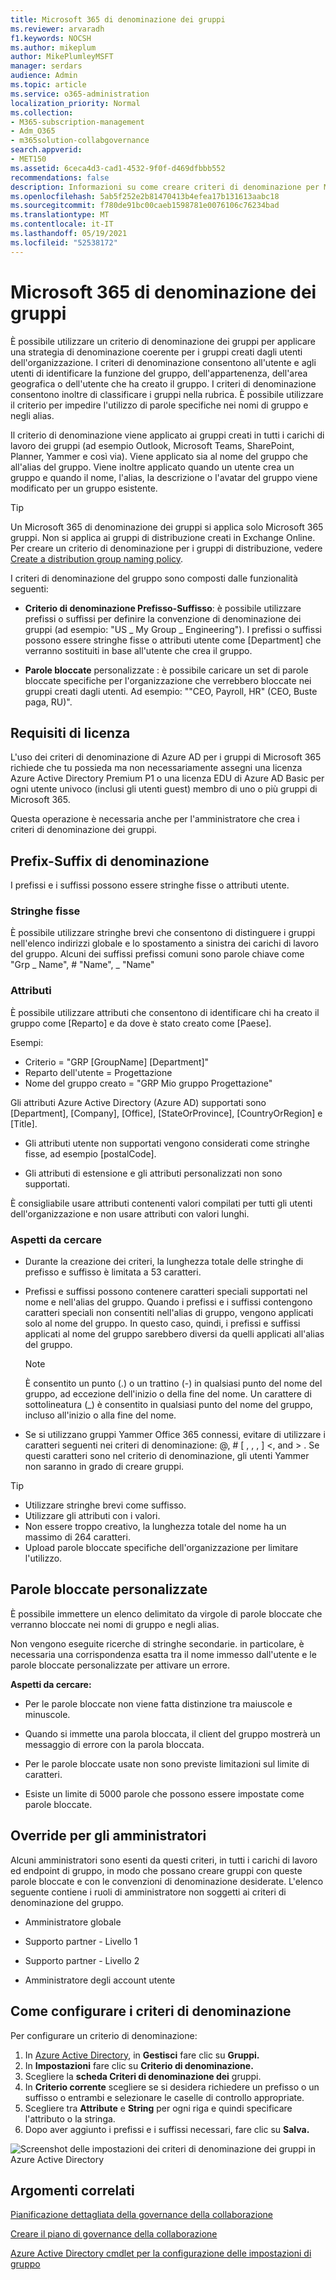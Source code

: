 ```yaml
---
title: Microsoft 365 di denominazione dei gruppi
ms.reviewer: arvaradh
f1.keywords: NOCSH
ms.author: mikeplum
author: MikePlumleyMSFT
manager: serdars
audience: Admin
ms.topic: article
ms.service: o365-administration
localization_priority: Normal
ms.collection:
- M365-subscription-management
- Adm_O365
- m365solution-collabgovernance
search.appverid:
- MET150
ms.assetid: 6ceca4d3-cad1-4532-9f0f-d469dfbbb552
recommendations: false
description: Informazioni su come creare criteri di denominazione per Microsoft 365 gruppi.
ms.openlocfilehash: 5ab5f252e2b81470413b4efea17b131613aabc18
ms.sourcegitcommit: f780de91bc00caeb1598781e0076106c76234bad
ms.translationtype: MT
ms.contentlocale: it-IT
ms.lasthandoff: 05/19/2021
ms.locfileid: "52538172"
---
```

# <a name="microsoft-365-groups-naming-policy"></a>Microsoft 365 di denominazione dei gruppi

È possibile utilizzare un criterio di denominazione dei gruppi per applicare una strategia di denominazione coerente per i gruppi creati dagli utenti dell'organizzazione. I criteri di denominazione consentono all'utente e agli utenti di identificare la funzione del gruppo, dell'appartenenza, dell'area geografica o dell'utente che ha creato il gruppo. I criteri di denominazione consentono inoltre di classificare i gruppi nella rubrica. È possibile utilizzare il criterio per impedire l'utilizzo di parole specifiche nei nomi di gruppo e negli alias.

Il criterio di denominazione viene applicato ai gruppi creati in tutti i carichi di lavoro dei gruppi (ad esempio Outlook, Microsoft Teams, SharePoint, Planner, Yammer e così via). Viene applicato sia al nome del gruppo che all'alias del gruppo. Viene inoltre applicato quando un utente crea un gruppo e quando il nome, l'alias, la descrizione o l'avatar del gruppo viene modificato per un gruppo esistente.

> [!TIP]
> Un Microsoft 365 di denominazione dei gruppi si applica solo Microsoft 365 gruppi. Non si applica ai gruppi di distribuzione creati in Exchange Online. Per creare un criterio di denominazione per i gruppi di distribuzione, vedere [Create a distribution group naming policy](/exchange/recipients-in-exchange-online/manage-distribution-groups/create-group-naming-policy).

I criteri di denominazione del gruppo sono composti dalle funzionalità seguenti:

- **Criterio di denominazione Prefisso-Suffisso**: è possibile utilizzare prefissi o suffissi per definire la convenzione di denominazione dei gruppi (ad esempio: "US \_ My Group \_ Engineering"). I prefissi o suffissi possono essere stringhe fisse o attributi utente come [Department] che verranno sostituiti in base all'utente che crea il gruppo.

- **Parole bloccate** personalizzate : è possibile caricare un set di parole bloccate specifiche per l'organizzazione che verrebbero bloccate nei gruppi creati dagli utenti. Ad esempio: ""CEO, Payroll, HR" (CEO, Buste paga, RU)".

## <a name="licensing-requirements"></a>Requisiti di licenza

L'uso dei criteri di denominazione di Azure AD per i gruppi di Microsoft 365 richiede che tu possieda ma non necessariamente assegni una licenza Azure Active Directory Premium P1 o una licenza EDU di Azure AD Basic per ogni utente univoco (inclusi gli utenti guest) membro di uno o più gruppi di Microsoft 365.

Questa operazione è necessaria anche per l'amministratore che crea i criteri di denominazione dei gruppi.

## <a name="prefix-suffix-naming-policy"></a>Prefix-Suffix di denominazione

I prefissi e i suffissi possono essere stringhe fisse o attributi utente.

### <a name="fixed-strings"></a>Stringhe fisse

È possibile utilizzare stringhe brevi che consentono di distinguere i gruppi nell'elenco indirizzi globale e lo spostamento a sinistra dei carichi di lavoro del gruppo. Alcuni dei suffissi prefissi comuni sono parole chiave come "Grp \_ Name", \# "Name", \_ "Name"

### <a name="attributes"></a>Attributi

È possibile utilizzare attributi che consentono di identificare chi ha creato il gruppo come [Reparto] e da dove è stato creato come [Paese].

Esempi:

- Criterio = "GRP [GroupName] [Department]"
- Reparto dell'utente = Progettazione
- Nome del gruppo creato = "GRP Mio gruppo Progettazione"

Gli attributi Azure Active Directory (Azure AD) supportati sono [Department], [Company], [Office], [StateOrProvince], [CountryOrRegion] e [Title].

- Gli attributi utente non supportati vengono considerati come stringhe fisse, ad esempio [postalCode].

- Gli attributi di estensione e gli attributi personalizzati non sono supportati.

È consigliabile usare attributi contenenti valori compilati per tutti gli utenti dell'organizzazione e non usare attributi con valori lunghi.

### <a name="things-to-look-out-for"></a>Aspetti da cercare

- Durante la creazione dei criteri, la lunghezza totale delle stringhe di prefisso e suffisso è limitata a 53 caratteri.

- Prefissi e suffissi possono contenere caratteri speciali supportati nel nome e nell'alias del gruppo. Quando i prefissi e i suffissi contengono caratteri speciali non consentiti nell'alias di gruppo, vengono applicati solo al nome del gruppo. In questo caso, quindi, i prefissi e suffissi applicati al nome del gruppo sarebbero diversi da quelli applicati all'alias del gruppo.

  > [!NOTE]
  > È consentito un punto (.) o un trattino (-) in qualsiasi punto del nome del gruppo, ad eccezione dell'inizio o della fine del nome. Un carattere di sottolineatura (_) è consentito in qualsiasi punto del nome del gruppo, incluso all'inizio o alla fine del nome.

- Se si utilizzano gruppi Yammer Office 365 connessi, evitare di utilizzare i caratteri seguenti nei criteri di denominazione: @, \# \[ , , , \] \<, and \> . Se questi caratteri sono nel criterio di denominazione, gli utenti Yammer non saranno in grado di creare gruppi.

> [!Tip]
> - Utilizzare stringhe brevi come suffisso.
> - Utilizzare gli attributi con i valori.
> - Non essere troppo creativo, la lunghezza totale del nome ha un massimo di 264 caratteri.
> - Upload parole bloccate specifiche dell'organizzazione per limitare l'utilizzo.

## <a name="custom-blocked-words"></a>Parole bloccate personalizzate

È possibile immettere un elenco delimitato da virgole di parole bloccate che verranno bloccate nei nomi di gruppo e negli alias.

Non vengono eseguite ricerche di stringhe secondarie. in particolare, è necessaria una corrispondenza esatta tra il nome immesso dall'utente e le parole bloccate personalizzate per attivare un errore.

**Aspetti da cercare:**

- Per le parole bloccate non viene fatta distinzione tra maiuscole e minuscole.

- Quando si immette una parola bloccata, il client del gruppo mostrerà un messaggio di errore con la parola bloccata.

- Per le parole bloccate usate non sono previste limitazioni sul limite di caratteri.

- Esiste un limite di 5000 parole che possono essere impostate come parole bloccate.

## <a name="admin-override"></a>Override per gli amministratori

Alcuni amministratori sono esenti da questi criteri, in tutti i carichi di lavoro ed endpoint di gruppo, in modo che possano creare gruppi con queste parole bloccate e con le convenzioni di denominazione desiderate. L'elenco seguente contiene i ruoli di amministratore non soggetti ai criteri di denominazione del gruppo.

- Amministratore globale

- Supporto partner - Livello 1

- Supporto partner - Livello 2

- Amministratore degli account utente

## <a name="how-to-set-up-the-naming-policy"></a>Come configurare i criteri di denominazione

Per configurare un criterio di denominazione:

1. In [Azure Active Directory](https://aad.portal.azure.com), in **Gestisci** fare clic su **Gruppi.**
2. In **Impostazioni** fare clic su **Criterio di denominazione.**
3. Scegliere la **scheda Criteri di denominazione dei** gruppi.
4. In **Criterio corrente** scegliere se si desidera richiedere un prefisso o un suffisso o entrambi e selezionare le caselle di controllo appropriate.
5. Scegliere tra **Attribute** e **String** per ogni riga e quindi specificare l'attributo o la stringa.
6. Dopo aver aggiunto i prefissi e i suffissi necessari, fare clic su **Salva.**

![Screenshot delle impostazioni dei criteri di denominazione dei gruppi in Azure Active Directory](../media/groups-naming-policy-azure.png)

## <a name="related-topics"></a>Argomenti correlati

[Pianificazione dettagliata della governance della collaborazione](collaboration-governance-overview.md#collaboration-governance-planning-step-by-step)

[Creare il piano di governance della collaborazione](collaboration-governance-first.md)

[Azure Active Directory cmdlet per la configurazione delle impostazioni di gruppo](/azure/active-directory/enterprise-users/groups-settings-cmdlets)